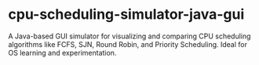 # cpu-scheduling-simulator-java-gui
A Java-based GUI simulator for visualizing and comparing CPU scheduling algorithms like FCFS, SJN, Round Robin, and Priority Scheduling. Ideal for OS learning and experimentation.

